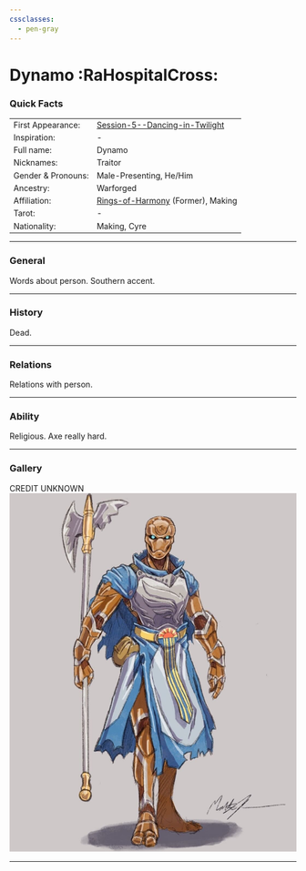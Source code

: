 ```yaml
---
cssclasses:
  - pen-gray
---
```

# Dynamo :RaHospitalCross:
### Quick Facts

|                    |                                                                                                           |
| ------------------ | --------------------------------------------------------------------------------------------------------- |
| First Appearance:  | [Session-5--Dancing-in-Twilight](../-Session-Notes/-1-Gathering-Storms/Session-5--Dancing-in-Twilight.md) |
| Inspiration:          | -                                                                                                         |
| Full name:         | Dynamo                                                                                                    |
| Nicknames:         | Traitor                                                                                                   |
| Gender & Pronouns: | Male-Presenting, He/Him                                                                                   |
| Ancestry:          | Warforged                                                                                                 |
| Affiliation:       | [Rings-of-Harmony](../-Groups/Rings-of-Harmony.md) (Former), Making                                       |
| Tarot:             | -                                                                                                         |
| Nationality:       | Making, Cyre                                                                                              |
***
### General
Words about person.
Southern accent.
***
### History
Dead.

***
### Relations
Relations with person.

***
### Ability
Religious. Axe really hard.

***
### Gallery

CREDIT UNKNOWN
![DYNAMO](-images/DYNAMO.png)

***

